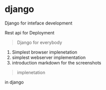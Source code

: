 # django
Django for inteface development 

Rest api for Deployment 

> Django for everybody

1. Simplest browser implenetation
2. simplest webserver implementation 
3. introduction markdown for the screenshots 

> implenetation 

in django 



